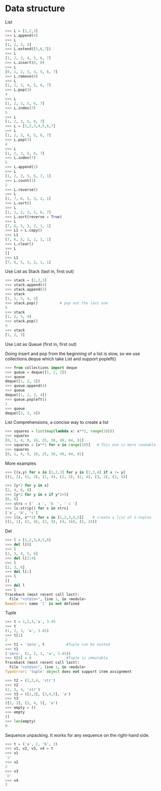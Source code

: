 # Data structure

List
```python
>>> L = [1,2,3]
>>> L.append(4)
>>> L
[1, 2, 3, 4]
>>> L.extend([5,6,7])
>>> L
[1, 2, 3, 4, 5, 6, 7]
>>> L.insert(0, 0)
>>> L
[0, 1, 2, 3, 4, 5, 6, 7]
>>> L.remove(0)
>>> L
[1, 2, 3, 4, 5, 6, 7]
>>> L.pop(3)
4
>>> L
[1, 2, 3, 5, 6, 7]
>>> L.index(7)
5
>>> L
[1, 2, 3, 5, 6, 7]
>>> L = [1,2,3,4,5,6,7]
>>> L
[1, 2, 3, 4, 5, 6, 7]
>>> L.pop(3)
4
>>> L
[1, 2, 3, 5, 6, 7]
>>> L.index(7)
5
>>> L.append(1)
>>> L
[1, 2, 3, 5, 6, 7, 1]
>>> L.count(1)
2
>>> L.reverse()
>>> L
[1, 7, 6, 5, 3, 2, 1]
>>> L.sort()
>>> L
[1, 1, 2, 3, 5, 6, 7]
>>> L.sort(reverse = True)
>>> L
[7, 6, 5, 3, 2, 1, 1]
>>> L1 = L.copy()
>>> L1
[7, 6, 5, 3, 2, 1, 1]
>>> L.clear()
>>> L
[]
>>> L1
[7, 6, 5, 3, 2, 1, 1]

```


Use List as Stack (last in, first out)

```python
>>> stack = [1,2,3]
>>> stack.append(4)
>>> stack.append(5)
>>> stack
[1, 2, 3, 4, 5]
>>> stack.pop()          # pop out the last one 
5
>>> stack
[1, 2, 3, 4]
>>> stack.pop()
4
>>> stack
[1, 2, 3]
```

Use List as Queue (first in, first out)

Doing insert and pop from the beginning of a list is slow, so we use collections.deque which take List and support popleft()
```python
>>> from collections import deque
>>> queue = deque([1, 2, 3])
>>> queue
deque([1, 2, 3])
>>> queue.append(4)
>>> queue
deque([1, 2, 3, 4])
>>> queue.popleft()
1
>>> queue
deque([2, 3, 4])
```

List Comprehensions, a concise way to create a list
```python
>>> squares = list(map(lambda x: x**2, range(10)))
>>> squares
[0, 1, 4, 9, 16, 25, 36, 49, 64, 81]
>>> squares = [x**2 for x in range(10)]   # This one is more readable
>>> squares
[0, 1, 4, 9, 16, 25, 36, 49, 64, 81]
```

More examples
```python
>>> [(x,y) for x in [1,2,3] for y in [2,3,4] if x != y]
[(1, 2), (1, 3), (1, 4), (2, 3), (2, 4), (3, 2), (3, 4)]

>>> [y*2 for y in x]
[2, 4, 6, 8]
>>> [y*2 for y in x if y*2>5]
[6, 8]
>>> strs = ['  a ', 'b  ', ' c ']
>>> [s.strip() for s in strs]
['a', 'b', 'c']
>>> [(x, x**2) for x in [1,2,3,4,5]]    # create a list of 2-tuples
[(1, 1), (2, 4), (3, 9), (4, 16), (5, 25)]
```


Del 
```python
>>> l = [1,2,3,4,5,6]
>>> del l[0]
>>> l
[2, 3, 4, 5, 6]
>>> del l[2:4]
>>> l
[2, 3, 6]
>>> del l[:]
>>> l
[]
>>> del l
>>> l
Traceback (most recent call last):
  File "<stdin>", line 1, in <module>
NameError: name 'l' is not defined
```


Tuple
```python
>>> t = 1,2,3,'a', 3.45
>>> t
(1, 2, 3, 'a', 3.45)
>>> t[1]
2
>>> t1 = 'zero', t          #Tuple can be nested
>>> t1
('zero', (1, 2, 3, 'a', 3.45))
>>> t[0] = 0                #Tuple is immutable
Traceback (most recent call last):
  File "<stdin>", line 1, in <module>
TypeError: 'tuple' object does not support item assignment
```

```python
>>> t2 = (2,3,4, 'str')
>>> t2
(2, 3, 4, 'str')
>>> t3 = ([1,3], [3,4,5], 'a')
>>> t3
([1, 3], [3, 4, 5], 'a')
>>> empty = ()
>>> empty
()
>>> len(empty)
0
```

Sequence unpacking. It works for any sequence on the right-hand side. 
```python
>>> t = ('a', 2, 'b', 3)
>>> v1, v2, v3, v4 = t
>>> v1
'a'
>>> v2
2
>>> v3
'b'
>>> v4
3
```
